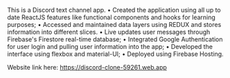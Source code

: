 This is a Discord text channel app. 
• Created the application using all up to date ReactJS features like functional components and hooks for learning purposes;
• Accessed and maintained data layers using REDUX and stores information into different slices.
• Live updates user messages through Firebase's Firestore real-time database;
• Integrated Google Authentication for user login and pulling user information into the app;
• Developed the interface using flexbox and material-UI;
• Deployed using Firebase Hosting.

Website link here: https://discord-clone-59261.web.app